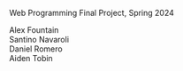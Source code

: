 Web Programming Final Project, Spring 2024

Alex Fountain  
Santino Navaroli  
Daniel Romero  
Aiden Tobin
